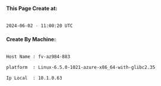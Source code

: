 
   
#### This Page Create at:

```bash

2024-06-02 - 11:00:20 UTC

```

#### Create By Machine:

```bash

Host Name : fv-az984-883

platform  : Linux-6.5.0-1021-azure-x86_64-with-glibc2.35

Ip Local  : 10.1.0.63

```

